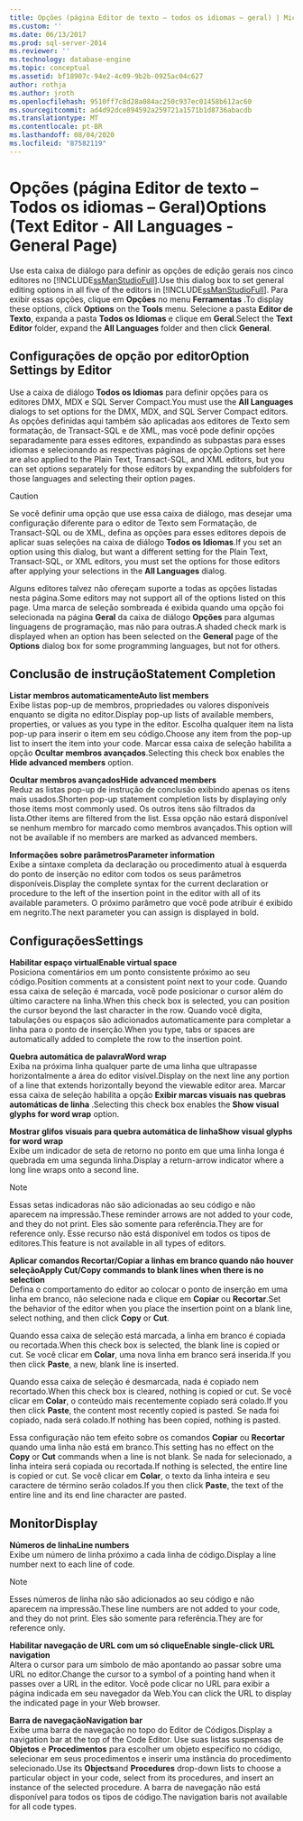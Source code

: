 ```yaml
---
title: Opções (página Editor de texto – todos os idiomas – geral) | Microsoft Docs
ms.custom: ''
ms.date: 06/13/2017
ms.prod: sql-server-2014
ms.reviewer: ''
ms.technology: database-engine
ms.topic: conceptual
ms.assetid: bf18907c-94e2-4c09-9b2b-0925ac04c627
author: rothja
ms.author: jroth
ms.openlocfilehash: 9510ff7c8d28a084ac250c937ec01458b612ac60
ms.sourcegitcommit: ad4d92dce894592a259721a1571b1d8736abacdb
ms.translationtype: MT
ms.contentlocale: pt-BR
ms.lasthandoff: 08/04/2020
ms.locfileid: "87582119"
---
```

# <a name="options-text-editor---all-languages---general-page"></a><span data-ttu-id="0d812-102">Opções (página Editor de texto – Todos os idiomas – Geral)</span><span class="sxs-lookup"><span data-stu-id="0d812-102">Options (Text Editor - All Languages - General Page)</span></span>
  <span data-ttu-id="0d812-103">Use esta caixa de diálogo para definir as opções de edição gerais nos cinco editores no [!INCLUDE[ssManStudioFull](../includes/ssmanstudiofull-md.md)].</span><span class="sxs-lookup"><span data-stu-id="0d812-103">Use this dialog box to set general editing options in all five of the editors in [!INCLUDE[ssManStudioFull](../includes/ssmanstudiofull-md.md)].</span></span> <span data-ttu-id="0d812-104">Para exibir essas opções, clique em **Opções** no menu **Ferramentas** .</span><span class="sxs-lookup"><span data-stu-id="0d812-104">To display these options, click **Options** on the **Tools** menu.</span></span> <span data-ttu-id="0d812-105">Selecione a pasta **Editor de Texto**, expanda a pasta **Todos os Idiomas** e clique em **Geral**.</span><span class="sxs-lookup"><span data-stu-id="0d812-105">Select the **Text Editor** folder, expand the **All Languages** folder and then click **General**.</span></span>  
  
## <a name="option-settings-by-editor"></a><span data-ttu-id="0d812-106">Configurações de opção por editor</span><span class="sxs-lookup"><span data-stu-id="0d812-106">Option Settings by Editor</span></span>  
 <span data-ttu-id="0d812-107">Use a caixa de diálogo **Todos os Idiomas** para definir opções para os editores DMX, MDX e SQL Server Compact.</span><span class="sxs-lookup"><span data-stu-id="0d812-107">You must use the **All Languages** dialogs to set options for the DMX, MDX, and SQL Server Compact editors.</span></span> <span data-ttu-id="0d812-108">As opções definidas aqui também são aplicadas aos editores de Texto sem formatação, de Transact-SQL e de XML, mas você pode definir opções separadamente para esses editores, expandindo as subpastas para esses idiomas e selecionando as respectivas páginas de opção.</span><span class="sxs-lookup"><span data-stu-id="0d812-108">Options set here are also applied to the Plain Text, Transact-SQL, and XML editors, but you can set options separately for those editors by expanding the subfolders for those languages and selecting their option pages.</span></span>  
  
> [!CAUTION]  
>  <span data-ttu-id="0d812-109">Se você definir uma opção que use essa caixa de diálogo, mas desejar uma configuração diferente para o editor de Texto sem Formatação, de Transact-SQL ou de XML, defina as opções para esses editores depois de aplicar suas seleções na caixa de diálogo **Todos os Idiomas**.</span><span class="sxs-lookup"><span data-stu-id="0d812-109">If you set an option using this dialog, but want a different setting for the Plain Text, Transact-SQL, or XML editors, you must set the options for those editors after applying your selections in the **All Languages** dialog.</span></span>  
  
 <span data-ttu-id="0d812-110">Alguns editores talvez não ofereçam suporte a todas as opções listadas nesta página.</span><span class="sxs-lookup"><span data-stu-id="0d812-110">Some editors may not support all of the options listed on this page.</span></span> <span data-ttu-id="0d812-111">Uma marca de seleção sombreada é exibida quando uma opção foi selecionada na página **Geral** da caixa de diálogo **Opções** para algumas linguagens de programação, mas não para outras.</span><span class="sxs-lookup"><span data-stu-id="0d812-111">A shaded check mark is displayed when an option has been selected on the **General** page of the **Options** dialog box for some programming languages, but not for others.</span></span>  
  
## <a name="statement-completion"></a><span data-ttu-id="0d812-112">Conclusão de instrução</span><span class="sxs-lookup"><span data-stu-id="0d812-112">Statement Completion</span></span>  
 <span data-ttu-id="0d812-113">**Listar membros automaticamente**</span><span class="sxs-lookup"><span data-stu-id="0d812-113">**Auto list members**</span></span>  
 <span data-ttu-id="0d812-114">Exibe listas pop-up de membros, propriedades ou valores disponíveis enquanto se digita no editor.</span><span class="sxs-lookup"><span data-stu-id="0d812-114">Display pop-up lists of available members, properties, or values as you type in the editor.</span></span> <span data-ttu-id="0d812-115">Escolha qualquer item na lista pop-up para inserir o item em seu código.</span><span class="sxs-lookup"><span data-stu-id="0d812-115">Choose any item from the pop-up list to insert the item into your code.</span></span> <span data-ttu-id="0d812-116">Marcar essa caixa de seleção habilita a opção **Ocultar membros avançados**.</span><span class="sxs-lookup"><span data-stu-id="0d812-116">Selecting this check box enables the **Hide advanced members** option.</span></span>  
  
 <span data-ttu-id="0d812-117">**Ocultar membros avançados**</span><span class="sxs-lookup"><span data-stu-id="0d812-117">**Hide advanced members**</span></span>  
 <span data-ttu-id="0d812-118">Reduz as listas pop-up de instrução de conclusão exibindo apenas os itens mais usados.</span><span class="sxs-lookup"><span data-stu-id="0d812-118">Shorten pop-up statement completion lists by displaying only those items most commonly used.</span></span> <span data-ttu-id="0d812-119">Os outros itens são filtrados da lista.</span><span class="sxs-lookup"><span data-stu-id="0d812-119">Other items are filtered from the list.</span></span> <span data-ttu-id="0d812-120">Essa opção não estará disponível se nenhum membro for marcado como membros avançados.</span><span class="sxs-lookup"><span data-stu-id="0d812-120">This option will not be available if no members are marked as advanced members.</span></span>  
  
 <span data-ttu-id="0d812-121">**Informações sobre parâmetros**</span><span class="sxs-lookup"><span data-stu-id="0d812-121">**Parameter information**</span></span>  
 <span data-ttu-id="0d812-122">Exibe a sintaxe completa da declaração ou procedimento atual à esquerda do ponto de inserção no editor com todos os seus parâmetros disponíveis.</span><span class="sxs-lookup"><span data-stu-id="0d812-122">Display the complete syntax for the current declaration or procedure to the left of the insertion point in the editor with all of its available parameters.</span></span> <span data-ttu-id="0d812-123">O próximo parâmetro que você pode atribuir é exibido em negrito.</span><span class="sxs-lookup"><span data-stu-id="0d812-123">The next parameter you can assign is displayed in bold.</span></span>  
  
## <a name="settings"></a><span data-ttu-id="0d812-124">Configurações</span><span class="sxs-lookup"><span data-stu-id="0d812-124">Settings</span></span>  
 <span data-ttu-id="0d812-125">**Habilitar espaço virtual**</span><span class="sxs-lookup"><span data-stu-id="0d812-125">**Enable virtual space**</span></span>  
 <span data-ttu-id="0d812-126">Posiciona comentários em um ponto consistente próximo ao seu código.</span><span class="sxs-lookup"><span data-stu-id="0d812-126">Position comments at a consistent point next to your code.</span></span> <span data-ttu-id="0d812-127">Quando essa caixa de seleção é marcada, você pode posicionar o cursor além do último caractere na linha.</span><span class="sxs-lookup"><span data-stu-id="0d812-127">When this check box is selected, you can position the cursor beyond the last character in the row.</span></span> <span data-ttu-id="0d812-128">Quando você digita, tabulações ou espaços são adicionados automaticamente para completar a linha para o ponto de inserção.</span><span class="sxs-lookup"><span data-stu-id="0d812-128">When you type, tabs or spaces are automatically added to complete the row to the insertion point.</span></span>  
  
 <span data-ttu-id="0d812-129">**Quebra automática de palavra**</span><span class="sxs-lookup"><span data-stu-id="0d812-129">**Word wrap**</span></span>  
 <span data-ttu-id="0d812-130">Exiba na próxima linha qualquer parte de uma linha que ultrapasse horizontalmente a área do editor visível.</span><span class="sxs-lookup"><span data-stu-id="0d812-130">Display on the next line any portion of a line that extends horizontally beyond the viewable editor area.</span></span> <span data-ttu-id="0d812-131">Marcar essa caixa de seleção habilita a opção **Exibir marcas visuais nas quebras automáticas de linha** .</span><span class="sxs-lookup"><span data-stu-id="0d812-131">Selecting this check box enables the **Show visual glyphs for word wrap** option.</span></span>  
  
 <span data-ttu-id="0d812-132">**Mostrar glifos visuais para quebra automática de linha**</span><span class="sxs-lookup"><span data-stu-id="0d812-132">**Show visual glyphs for word wrap**</span></span>  
 <span data-ttu-id="0d812-133">Exibe um indicador de seta de retorno no ponto em que uma linha longa é quebrada em uma segunda linha.</span><span class="sxs-lookup"><span data-stu-id="0d812-133">Display a return-arrow indicator where a long line wraps onto a second line.</span></span>  
  
> [!NOTE]  
>  <span data-ttu-id="0d812-134">Essas setas indicadoras não são adicionadas ao seu código e não aparecem na impressão.</span><span class="sxs-lookup"><span data-stu-id="0d812-134">These reminder arrows are not added to your code, and they do not print.</span></span> <span data-ttu-id="0d812-135">Eles são somente para referência.</span><span class="sxs-lookup"><span data-stu-id="0d812-135">They are for reference only.</span></span> <span data-ttu-id="0d812-136">Esse recurso não está disponível em todos os tipos de editores.</span><span class="sxs-lookup"><span data-stu-id="0d812-136">This feature is not available in all types of editors.</span></span>  
  
 <span data-ttu-id="0d812-137">**Aplicar comandos Recortar/Copiar a linhas em branco quando não houver seleção**</span><span class="sxs-lookup"><span data-stu-id="0d812-137">**Apply Cut/Copy commands to blank lines when there is no selection**</span></span>  
 <span data-ttu-id="0d812-138">Defina o comportamento do editor ao colocar o ponto de inserção em uma linha em branco, não selecione nada e clique em **Copiar** ou **Recortar**.</span><span class="sxs-lookup"><span data-stu-id="0d812-138">Set the behavior of the editor when you place the insertion point on a blank line, select nothing, and then click **Copy** or **Cut**.</span></span>  
  
 <span data-ttu-id="0d812-139">Quando essa caixa de seleção está marcada, a linha em branco é copiada ou recortada.</span><span class="sxs-lookup"><span data-stu-id="0d812-139">When this check box is selected, the blank line is copied or cut.</span></span> <span data-ttu-id="0d812-140">Se você clicar em **Colar**, uma nova linha em branco será inserida.</span><span class="sxs-lookup"><span data-stu-id="0d812-140">If you then click **Paste**, a new, blank line is inserted.</span></span>  
  
 <span data-ttu-id="0d812-141">Quando essa caixa de seleção é desmarcada, nada é copiado nem recortado.</span><span class="sxs-lookup"><span data-stu-id="0d812-141">When this check box is cleared, nothing is copied or cut.</span></span> <span data-ttu-id="0d812-142">Se você clicar em **Colar**, o conteúdo mais recentemente copiado será colado.</span><span class="sxs-lookup"><span data-stu-id="0d812-142">If you then click **Paste**, the content most recently copied is pasted.</span></span> <span data-ttu-id="0d812-143">Se nada foi copiado, nada será colado.</span><span class="sxs-lookup"><span data-stu-id="0d812-143">If nothing has been copied, nothing is pasted.</span></span>  
  
 <span data-ttu-id="0d812-144">Essa configuração não tem efeito sobre os comandos **Copiar** ou **Recortar** quando uma linha não está em branco.</span><span class="sxs-lookup"><span data-stu-id="0d812-144">This setting has no effect on the **Copy** or **Cut** commands when a line is not blank.</span></span> <span data-ttu-id="0d812-145">Se nada for selecionado, a linha inteira será copiada ou recortada.</span><span class="sxs-lookup"><span data-stu-id="0d812-145">If nothing is selected, the entire line is copied or cut.</span></span> <span data-ttu-id="0d812-146">Se você clicar em **Colar**, o texto da linha inteira e seu caractere de término serão colados.</span><span class="sxs-lookup"><span data-stu-id="0d812-146">If you then click **Paste**, the text of the entire line and its end line character are pasted.</span></span>  
  
## <a name="display"></a><span data-ttu-id="0d812-147">Monitor</span><span class="sxs-lookup"><span data-stu-id="0d812-147">Display</span></span>  
 <span data-ttu-id="0d812-148">**Números de linha**</span><span class="sxs-lookup"><span data-stu-id="0d812-148">**Line numbers**</span></span>  
 <span data-ttu-id="0d812-149">Exibe um número de linha próximo a cada linha de código.</span><span class="sxs-lookup"><span data-stu-id="0d812-149">Display a line number next to each line of code.</span></span>  
  
> [!NOTE]  
>  <span data-ttu-id="0d812-150">Esses números de linha não são adicionados ao seu código e não aparecem na impressão.</span><span class="sxs-lookup"><span data-stu-id="0d812-150">These line numbers are not added to your code, and they do not print.</span></span> <span data-ttu-id="0d812-151">Eles são somente para referência.</span><span class="sxs-lookup"><span data-stu-id="0d812-151">They are for reference only.</span></span>  
  
 <span data-ttu-id="0d812-152">**Habilitar navegação de URL com um só clique**</span><span class="sxs-lookup"><span data-stu-id="0d812-152">**Enable single-click URL navigation**</span></span>  
 <span data-ttu-id="0d812-153">Altera o cursor para um símbolo de mão apontando ao passar sobre uma URL no editor.</span><span class="sxs-lookup"><span data-stu-id="0d812-153">Change the cursor to a symbol of a pointing hand when it passes over a URL in the editor.</span></span> <span data-ttu-id="0d812-154">Você pode clicar no URL para exibir a página indicada em seu navegador da Web.</span><span class="sxs-lookup"><span data-stu-id="0d812-154">You can click the URL to display the indicated page in your Web browser.</span></span>  
  
 <span data-ttu-id="0d812-155">**Barra de navegação**</span><span class="sxs-lookup"><span data-stu-id="0d812-155">**Navigation bar**</span></span>  
 <span data-ttu-id="0d812-156">Exibe uma barra de navegação no topo do Editor de Códigos.</span><span class="sxs-lookup"><span data-stu-id="0d812-156">Display a navigation bar at the top of the Code Editor.</span></span> <span data-ttu-id="0d812-157">Use suas listas suspensas de **Objetos** e **Procedimentos** para escolher um objeto específico no código, selecionar em seus procedimentos e inserir uma instância do procedimento selecionado.</span><span class="sxs-lookup"><span data-stu-id="0d812-157">Use its **Objects**and **Procedures** drop-down lists to choose a particular object in your code, select from its procedures, and insert an instance of the selected procedure.</span></span> <span data-ttu-id="0d812-158">A barra de navegação não está disponível para todos os tipos de código.</span><span class="sxs-lookup"><span data-stu-id="0d812-158">The navigation baris not available for all code types.</span></span>  
  
  
